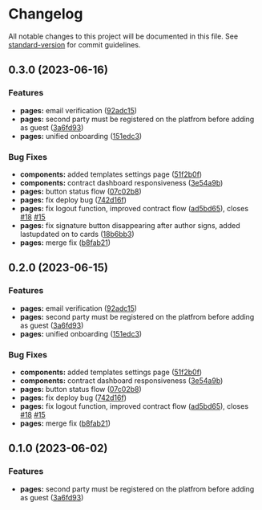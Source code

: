 # Changelog

All notable changes to this project will be documented in this file. See [standard-version](https://github.com/conventional-changelog/standard-version) for commit guidelines.

## 0.3.0 (2023-06-16)


### Features

* **pages:** email verification ([92adc15](https://github.com/mokkapps/changelog-generator-demo/commits/92adc1558f4306664c86b9476155071820ff41cb))
* **pages:** second party must be registered on the platfrom before adding as guest ([3a6fd93](https://github.com/mokkapps/changelog-generator-demo/commits/3a6fd93e1bb796f91b84861753d9a1fe84352f3c))
* **pages:** unified onboarding ([151edc3](https://github.com/mokkapps/changelog-generator-demo/commits/151edc3a6915f7fef972199ffad99df8379521f7))


### Bug Fixes

* **components:** added templates settings page ([51f2b0f](https://github.com/mokkapps/changelog-generator-demo/commits/51f2b0f51da048fd11254c6e1ab3a395551497f2))
* **components:** contract dashboard responsiveness ([3e54a9b](https://github.com/mokkapps/changelog-generator-demo/commits/3e54a9bf7f0560dc3fc38a71af32d6a84e31d44e))
* **pages:** button status flow ([07c02b8](https://github.com/mokkapps/changelog-generator-demo/commits/07c02b888770b3f6cbc946ffecc89bb0041c589f))
* **pages:** fix deploy bug ([742d16f](https://github.com/mokkapps/changelog-generator-demo/commits/742d16f3c809e76e0bd791a767b986cb150a6915))
* **pages:** fix logout function, improved contract flow ([ad5bd65](https://github.com/mokkapps/changelog-generator-demo/commits/ad5bd65fc60082d81d36acfdaa5b7d2dc52f3c7f)), closes [#18](https://neue/neueworld/layers-next/issues/18) [#15](https://neue/neueworld/layers-next/issues/15)
* **pages:** fix signature button disappearing after author signs, added lastupdated on to cards ([18b6bb3](https://github.com/mokkapps/changelog-generator-demo/commits/18b6bb30fef765de9aaaf61d42ddeccec4bda613))
* **pages:** merge fix ([b8fab21](https://github.com/mokkapps/changelog-generator-demo/commits/b8fab21ff46a75f20ae5df84b9da1488ccf944d6))

## 0.2.0 (2023-06-15)


### Features

* **pages:** email verification ([92adc15](https://github.com/mokkapps/changelog-generator-demo/commits/92adc1558f4306664c86b9476155071820ff41cb))
* **pages:** second party must be registered on the platfrom before adding as guest ([3a6fd93](https://github.com/mokkapps/changelog-generator-demo/commits/3a6fd93e1bb796f91b84861753d9a1fe84352f3c))
* **pages:** unified onboarding ([151edc3](https://github.com/mokkapps/changelog-generator-demo/commits/151edc3a6915f7fef972199ffad99df8379521f7))


### Bug Fixes

* **components:** added templates settings page ([51f2b0f](https://github.com/mokkapps/changelog-generator-demo/commits/51f2b0f51da048fd11254c6e1ab3a395551497f2))
* **components:** contract dashboard responsiveness ([3e54a9b](https://github.com/mokkapps/changelog-generator-demo/commits/3e54a9bf7f0560dc3fc38a71af32d6a84e31d44e))
* **pages:** button status flow ([07c02b8](https://github.com/mokkapps/changelog-generator-demo/commits/07c02b888770b3f6cbc946ffecc89bb0041c589f))
* **pages:** fix deploy bug ([742d16f](https://github.com/mokkapps/changelog-generator-demo/commits/742d16f3c809e76e0bd791a767b986cb150a6915))
* **pages:** fix logout function, improved contract flow ([ad5bd65](https://github.com/mokkapps/changelog-generator-demo/commits/ad5bd65fc60082d81d36acfdaa5b7d2dc52f3c7f)), closes [#18](https://neue/neueworld/layers-next/issues/18) [#15](https://neue/neueworld/layers-next/issues/15)
* **pages:** merge fix ([b8fab21](https://github.com/mokkapps/changelog-generator-demo/commits/b8fab21ff46a75f20ae5df84b9da1488ccf944d6))

## 0.1.0 (2023-06-02)


### Features

* **pages:** second party must be registered on the platfrom before adding as guest ([3a6fd93](https://github.com/mokkapps/changelog-generator-demo/commits/3a6fd93e1bb796f91b84861753d9a1fe84352f3c))
